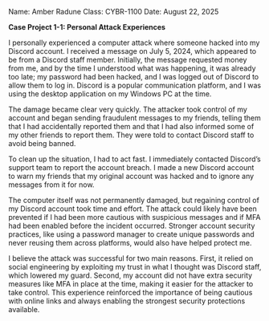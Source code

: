 Name: Amber Radune
Class: CYBR-1100
Date: August 22, 2025

**Case Project 1-1: Personal Attack Experiences**

I personally experienced a computer attack where someone hacked into my Discord account. I received a message on July 5, 2024, which appeared to be from a Discord staff member. Initially, the message requested money from me, and by the time I understood what was happening, it was already too late; my password had been hacked, and I was logged out of Discord to allow them to log in. Discord is a popular communication platform, and I was using the desktop application on my Windows PC at the time.

The damage became clear very quickly. The attacker took control of my account and began sending fraudulent messages to my friends, telling them that I had accidentally reported them and that I had also informed some of my other friends to report them. They were told to contact Discord staff to avoid being banned.

To clean up the situation, I had to act fast. I immediately contacted Discord’s support team to report the account breach. I made a new Discord account to warn my friends that my original account was hacked and to ignore any messages from it for now.

The computer itself was not permanently damaged, but regaining control of my Discord account took time and effort. The attack could likely have been prevented if I had been more cautious with suspicious messages and if MFA had been enabled before the incident occurred. Stronger account security practices, like using a password manager to create unique passwords and never reusing them across platforms, would also have helped protect me.

I believe the attack was successful for two main reasons. First, it relied on social engineering by exploiting my trust in what I thought was Discord staff, which lowered my guard. Second, my account did not have extra security measures like MFA in place at the time, making it easier for the attacker to take control. This experience reinforced the importance of being cautious with online links and always enabling the strongest security protections available.
